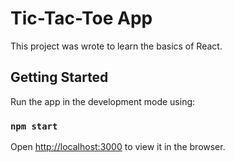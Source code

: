 # Tic-Tac-Toe App

This project was wrote to learn the basics of React.

## Getting Started

Run the app in the development mode using:
### `npm start`
 

Open [http://localhost:3000](http://localhost:3000) to view it in the browser.




